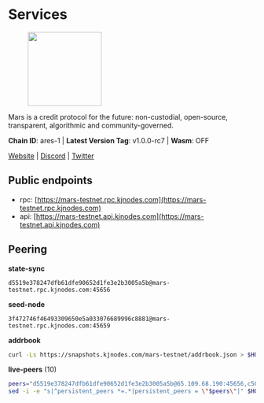 # Services

<figure><img src="https://raw.githubusercontent.com/kj89/testnet_manuals/main/pingpub/logos/mars.png" width="150" alt=""><figcaption></figcaption></figure>

Mars is a credit protocol for the future: non-custodial,  open-source, transparent, algorithmic and community-governed.

**Chain ID**: ares-1 | **Latest Version Tag**: v1.0.0-rc7 | **Wasm**: OFF

[Website](https://marsprotocol.io) | [Discord](https://discord.gg/marsprotocol) | [Twitter](https://twitter.com/mars_protocol)


## Public endpoints

* rpc: [https://mars-testnet.rpc.kjnodes.com](https://mars-testnet.rpc.kjnodes.com)
* api: [https://mars-testnet.api.kjnodes.com](https://mars-testnet.api.kjnodes.com)

## Peering

**state-sync**

```text
d5519e378247dfb61dfe90652d1fe3e2b3005a5b@mars-testnet.rpc.kjnodes.com:45656
```

**seed-node**

```text
3f472746f46493309650e5a033076689996c8881@mars-testnet.rpc.kjnodes.com:45659
```

**addrbook**
```bash
curl -Ls https://snapshots.kjnodes.com/mars-testnet/addrbook.json > $HOME/.mars/config/addrbook.json
```

**live-peers** (10)
```bash
peers="d5519e378247dfb61dfe90652d1fe3e2b3005a5b@65.109.68.190:45656,c50858f3d8f48b394d9a859b117bf7e7a5470185@91.107.243.215:26656,e12bc490096d1b5f4026980f05a118c82e81df2a@85.17.6.142:26656,7342199e80976b052d8506cc5a56d1f9a1cbb486@65.21.89.54:26653,c4ea4f6f288d5704a8675c833a8f2dc640498620@135.181.59.182:28656,846ee4df536ddba9739d3f5eebd0139b0a9e5169@159.148.146.132:27225,76226517bd06932c9e0957bd4dd7b995227cdaa4@95.216.242.177:33656,c84154bb4aba1cd78169ac2b30d34ee8a1966c6e@194.163.179.175:16656,2bdb587f6202165f3c66b730e437afe00c8de171@194.163.132.91:26656,3bf10fbfc288a40498631e6ccfa6fe806dc78656@162.55.245.219:17656"
sed -i -e "s|^persistent_peers *=.*|persistent_peers = \"$peers\"|" $HOME/.mars/config/config.toml
```
